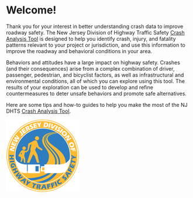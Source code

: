 # Welcome!

Thank you for your interest in better understanding crash data to improve roadway safety. The New Jersey Division of Highway Traffic Safety [Crash Analysis Tool](http://njdhts.numetric.com) is designed to help you identify crash, injury, and fatality patterns relevant to your project or jurisdiction, and use this information to improve the roadway and behavioral conditions in your area.

Behaviors and attitudes have a large impact on highway safety. Crashes \(and their consequences\) arise from a complex combination of driver, passenger, pedestrian, and bicyclist factors, as well as infrastructural and environmental conditions, all of which you can explore using this tool. The results of your exploration can  be used to develop and refine countermeasures to deter unsafe behaviors and promote safe alternatives.

Here are some tips and how-to guides to help you make the most of the NJ DHTS [Crash Analysis Tool](http://njdhts.numetric.com).

![](/assets/NJDHTS_200px.png)

